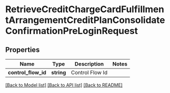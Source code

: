 # RetrieveCreditChargeCardFulfillmentArrangementCreditPlanConsolidateConfirmationPreLoginRequest

## Properties
Name | Type | Description | Notes
------------ | ------------- | ------------- | -------------
**control_flow_id** | **string** | Control Flow Id | 

[[Back to Model list]](../../README.md#documentation-for-models) [[Back to API list]](../../README.md#documentation-for-api-endpoints) [[Back to README]](../../README.md)

